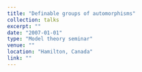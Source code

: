 ```yaml
---
title: "Definable groups of automorphisms"
collection: talks
excerpt: ""
date: "2007-01-01"
type: "Model theory seminar"
venue: ""
location: "Hamilton, Canada"
link: ""
---
```


